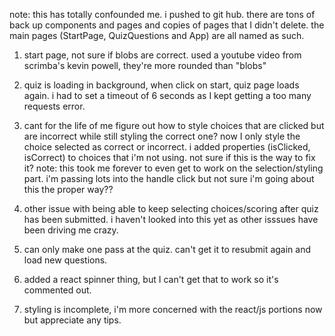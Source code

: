 note: this has totally confounded me. i pushed to git hub. there are tons of back up components and pages and 
copies of pages that I didn't delete. the main pages (StartPage, QuizQuestions and App) are all named as such.

1. start page, not sure if blobs are correct. used a youtube video from scrimba's kevin powell, they're more rounded than "blobs"

2. quiz is loading in background, when click on start, quiz page loads again. i had to set a timeout of 6 seconds as I kept getting a too many requests error.

3. cant for the life of me figure out how to style choices that are clicked but are incorrect while still
styling the correct one? now I only style the choice selected as correct or incorrect. i added properties (isClicked, isCorrect) to choices that i'm not using. not sure if this is the way to fix it? note: this took me forever to even get to work on the selection/styling part. i'm passing lots into the handle click but not sure i'm going about this the proper way??

4. other issue with being able to keep selecting choices/scoring after quiz has been submitted. i haven't looked into this yet as other isssues have been driving me crazy.

5. can only make one pass at the quiz. can't get it to resubmit again and load new questions.

6. added a react spinner thing, but I can't get that to work so it's commented out.

7. styling is incomplete, i'm more concerned with the react/js portions now but appreciate any tips.

